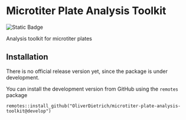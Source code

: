 # Microtiter Plate Analysis Toolkit
![Static Badge]([https://img.shields.io/badge/status-under_development-blue](https://img.shields.io/badge/Status-under_development-blue))

Analysis toolkit for microtiter plates

## Installation
There is no official release version yet, since the package is under development.

You can install the development version from GitHub using the `remotes` package
```
remotes::install_github("OliverDietrich/microtiter-plate-analysis-toolkit@develop")
```
